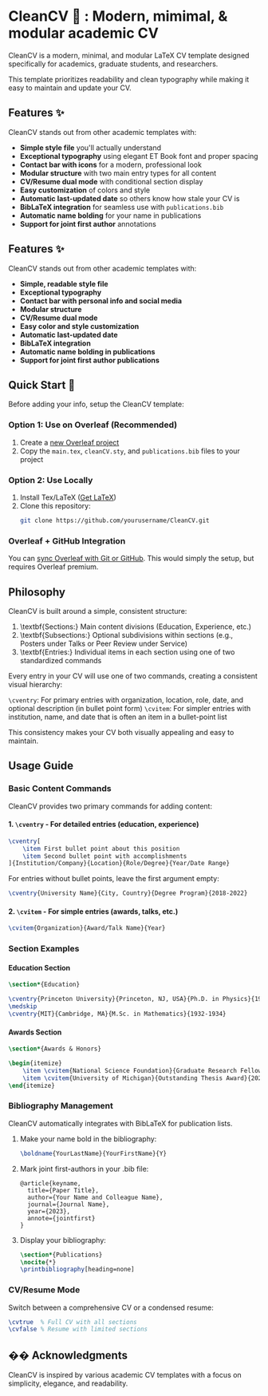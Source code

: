 # CleanCV :soap: : Modern, mimimal, & modular academic CV

CleanCV is a modern, minimal, and modular LaTeX CV template designed specifically for academics, graduate students, and researchers.

This template prioritizes readability and clean typography while making it easy to maintain and update your CV.

## Features :sparkles:

CleanCV stands out from other academic templates with:

- **Simple style file** you'll actually understand
- **Exceptional typography** using elegant ET Book font and proper spacing
- **Contact bar with icons** for a modern, professional look
- **Modular structure** with two main entry types for all content
- **CV/Resume dual mode** with conditional section display
- **Easy customization** of colors and style
- **Automatic last-updated date** so others know how stale your CV is
- **BibLaTeX integration** for seamless use with `publications.bib`
- **Automatic name bolding** for your name in publications
- **Support for joint first author** annotations

## Features :sparkles:

CleanCV stands out from other academic templates with:

- **Simple, readable style file**
- **Exceptional typography**
- **Contact bar with personal info and social media**
- **Modular structure**
- **CV/Resume dual mode**
- **Easy color and style customization**
- **Automatic last-updated date**
- **BibLaTeX integration**
- **Automatic name bolding in publications**
- **Support for joint first author publications**

## Quick Start :rocket:

Before adding your info, setup the CleanCV template:

### Option 1: Use on Overleaf (Recommended)
1. Create a [new Overleaf project](https://www.overleaf.com/learn/how-to/Creating_a_document_in_Overleaf)
2. Copy the `main.tex`, `cleanCV.sty`, and `publications.bib` files to your project

### Option 2: Use Locally
1. Install Tex/LaTeX ([Get LaTeX](https://www.latex-project.org/get/))
2. Clone this repository:
   ```bash
   git clone https://github.com/yourusername/CleanCV.git
   ```

### Overleaf + GitHub Integration
You can [sync Overleaf with Git or GitHub](https://www.overleaf.com/learn/how-to/Git_Integration_and_GitHub_Synchronization). This would simply the setup, but requires Overleaf premium.

## Philosophy

CleanCV is built around a simple, consistent structure:

1. \textbf{Sections:} Main content divisions (Education, Experience, etc.)
2. \textbf{Subsections:} Optional subdivisions within sections (e.g., Posters under Talks or Peer Review under Service)
3. \textbf{Entries:} Individual items in each section using one of two standardized commands

Every entry in your CV will use one of two commands, creating a consistent visual hierarchy:

`\cventry`: For primary entries with organization, location, role, date, and optional description (in bullet point form)
`\cvitem`: For simpler entries with institution, name, and date that is often an item in a bullet-point list

This consistency makes your CV both visually appealing and easy to maintain.

## Usage Guide

### Basic Content Commands

CleanCV provides two primary commands for adding content:

#### 1. `\cventry` - For detailed entries (education, experience)

```latex
\cventry[
    \item First bullet point about this position
    \item Second bullet point with accomplishments
]{Institution/Company}{Location}{Role/Degree}{Year/Date Range}
```

For entries without bullet points, leave the first argument empty:

```latex
\cventry{University Name}{City, Country}{Degree Program}{2018-2022}
```

#### 2. `\cvitem` - For simple entries (awards, talks, etc.)

```latex
\cvitem{Organization}{Award/Talk Name}{Year}
```

### Section Examples

#### Education Section

```latex
\section*{Education}

\cventry{Princeton University}{Princeton, NJ, USA}{Ph.D. in Physics}{1934-1938}
\medskip
\cventry{MIT}{Cambridge, MA}{M.Sc. in Mathematics}{1932-1934}
```

#### Awards Section

```latex
\section*{Awards & Honors}

\begin{itemize}
    \item \cvitem{National Science Foundation}{Graduate Research Fellowship}{2023}
    \item \cvitem{University of Michigan}{Outstanding Thesis Award}{2022}
\end{itemize}
```

### Bibliography Management

CleanCV automatically integrates with BibLaTeX for publication lists.

1. Make your name bold in the bibliography:
   ```latex
   \boldname{YourLastName}{YourFirstName}{Y}
   ```

2. Mark joint first-authors in your .bib file:
   ```
   @article{keyname,
     title={Paper Title},
     author={Your Name and Colleague Name},
     journal={Journal Name},
     year={2023},
     annote={jointfirst}
   }
   ```

3. Display your bibliography:
   ```latex
   \section*{Publications}
   \nocite{*}
   \printbibliography[heading=none]
   ```

### CV/Resume Mode

Switch between a comprehensive CV or a condensed resume:

```latex
\cvtrue  % Full CV with all sections
\cvfalse % Resume with limited sections
```

## �� Acknowledgments

CleanCV is inspired by various academic CV templates with a focus on simplicity, elegance, and readability.